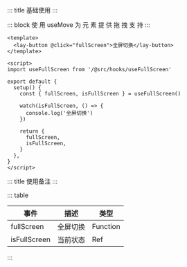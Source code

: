 ::: title 基础使用
:::

::: block 使 用 useMove 为 元 素 提 供 拖 拽 支 持
:::

```vue
<template>
  <lay-button @click="fullScreen">全屏切换</lay-button>
</template>

<script>
import useFullScreen from '/@src/hooks/useFullScreen'

export default {
  setup() {
    const { fullScreen, isFullScreen } = useFullScreen()

    watch(isFullScreen, () => {
      console.log('全屏切换')
    })

    return {
      fullScreen,
      isFullScreen,
    }
  },
}
</script>
```

::: title 使用备注
:::

::: table

| 事件         | 描述     | 类型     |
| ------------ | -------- | -------- |
| fullScreen   | 全屏切换 | Function |
| isFullScreen | 当前状态 | Ref      |

::: 